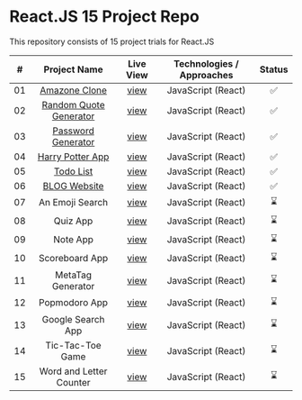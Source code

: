 # React.JS 15 Project Repo

This repository consists of 15 project trials for React.JS

| **#** |    **Project Name**     | **Live View** | **Technologies / Approaches** | **Status** |
| :---: | :---------------------: | :-----------: | :---------------------------: | :--------: |
|  01   |      [Amazone Clone](https://github.com/azateser/15-React-Project/tree/main/1.%20Amazone%20Clone)      |   [view](https://azateser.github.io/15-React-Project/1.%20Amazone%20Clone/Live/)    |      JavaScript (React)       |     ✅     |
|  02   | [Random Quote Generator](https://github.com/azateser/15-React-Project/tree/main/2.%20Random%20Quote%20Generator)  |   [view](https://azateser.github.io/15-React-Project/2.%20Random%20Quote%20Generator/Live/)    |      JavaScript (React)       |     ✅     |
|  03   |   [Password Generator](https://github.com/azateser/15-React-Project/tree/main/3.%20Password%20Generator)    |   [view](https://azateser.github.io/15-React-Project/3.%20Password%20Generator/Live/)    |      JavaScript (React)       |     ✅     |
|  04   |    [Harry Potter App](https://github.com/azateser/15-React-Project/tree/main/4.%20Harry%20Potter%20App)     |   [view](https://azateser.github.io/15-React-Project/4.%20Harry%20Potter%20App/Live/)    |      JavaScript (React)       |     ✅     |
|  05   |        [Todo List](https://github.com/azateser/15-React-Project/tree/main/5.%20Todo%20List)        |   [view](https://azateser.github.io/15-React-Project/5.%20Todo%20List/Live/)    |      JavaScript (React)       |     ✅     |
|  06   |      [BLOG Website](https://github.com/azateser/15-React-Project/tree/main/6.%20Blog%20Website)       |   [view](https://azateser.github.io/15-React-Project/6.%20Blog%20Website/Live/)    |      JavaScript (React)       |     ✅     |
|  07   |     An Emoji Search     |   [view]()    |      JavaScript (React)       |     ⌛     |
|  08   |        Quiz App         |   [view]()    |      JavaScript (React)       |     ⌛     |
|  09   |        Note App         |   [view]()    |      JavaScript (React)       |     ⌛     |
|  10   |     Scoreboard App      |   [view]()    |      JavaScript (React)       |     ⌛     |
|  11   |    MetaTag Generator    |   [view]()    |      JavaScript (React)       |     ⌛     |
|  12   |      Popmodoro App      |   [view]()    |      JavaScript (React)       |     ⌛     |
|  13   |    Google Search App    |   [view]()    |      JavaScript (React)       |     ⌛     |
|  14   |    Tic-Tac-Toe Game     |   [view]()    |      JavaScript (React)       |     ⌛     |
|  15   | Word and Letter Counter |   [view]()    |      JavaScript (React)       |     ⌛     |

